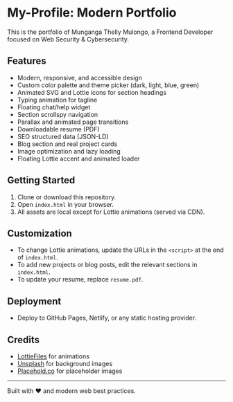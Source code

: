 
# My-Profile: Modern Portfolio

This is the portfolio of Munganga Thelly Mulongo, a Frontend Developer focused on Web Security & Cybersecurity.

## Features
- Modern, responsive, and accessible design
- Custom color palette and theme picker (dark, light, blue, green)
- Animated SVG and Lottie icons for section headings
- Typing animation for tagline
- Floating chat/help widget
- Section scrollspy navigation
- Parallax and animated page transitions
- Downloadable resume (PDF)
- SEO structured data (JSON-LD)
- Blog section and real project cards
- Image optimization and lazy loading
- Floating Lottie accent and animated loader

## Getting Started
1. Clone or download this repository.
2. Open `index.html` in your browser.
3. All assets are local except for Lottie animations (served via CDN).

## Customization
- To change Lottie animations, update the URLs in the `<script>` at the end of `index.html`.
- To add new projects or blog posts, edit the relevant sections in `index.html`.
- To update your resume, replace `resume.pdf`.

## Deployment
- Deploy to GitHub Pages, Netlify, or any static hosting provider.

## Credits
- [LottieFiles](https://lottiefiles.com/) for animations
- [Unsplash](https://unsplash.com/) for background images
- [Placehold.co](https://placehold.co/) for placeholder images

---
Built with ❤️ and modern web best practices.
